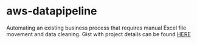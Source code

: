 # aws-datapipeline
Automating an existing business process that requires manual Excel file movement and data cleaning. Gist with project details can be found [HERE](https://gist.github.com/CullenDolan/89120be904b531d5787d4785257fd8a1.js)
